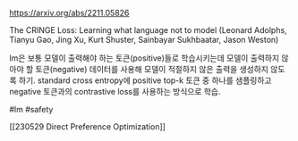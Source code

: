 https://arxiv.org/abs/2211.05826

The CRINGE Loss: Learning what language not to model (Leonard Adolphs, Tianyu Gao, Jing Xu, Kurt Shuster, Sainbayar Sukhbaatar, Jason Weston)

lm은 보통 모델이 출력해야 하는 토큰(positive)들로 학습시키는데 모델이 출력하지 않아야 할 토큰(negative) 데이터를 사용해 모델이 적절하지 않은 출력을 생성하지 않도록 하기. standard cross entropy에 positive top-k 토큰 중 하나를 샘플링하고 negative 토큰과의 contrastive loss를 사용하는 방식으로 학습.

#lm #safety 

[[230529 Direct Preference Optimization]]
